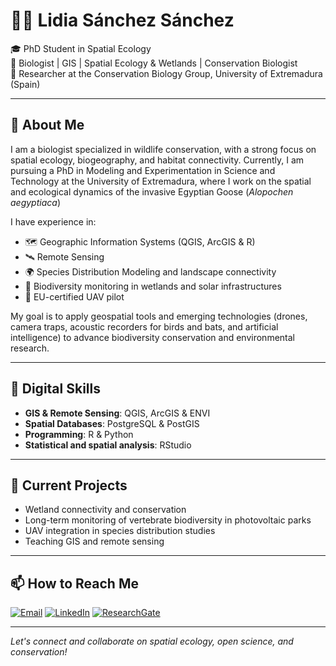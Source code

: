 # 👩‍🔬 Lidia Sánchez Sánchez

🎓 PhD Student in Spatial Ecology  
🧬 Biologist | GIS | Spatial Ecology & Wetlands | Conservation Biologist  
📍  Researcher at the Conservation Biology Group, University of Extremadura (Spain)

---

## 🧭 About Me

I am a biologist specialized in wildlife conservation, with a strong focus on spatial ecology, biogeography, and habitat connectivity. Currently, I am pursuing a PhD in Modeling and Experimentation in Science and Technology at the University of Extremadura, where I work on the spatial and ecological dynamics of the invasive Egyptian Goose (*Alopochen aegyptiaca*)

I have experience in:

- 🗺️ Geographic Information Systems (QGIS, ArcGIS & R)
- 🛰️ Remote Sensing
- 🌍 Species Distribution Modeling and landscape connectivity
- 🦇 Biodiversity monitoring in wetlands and solar infrastructures
- 🤖 EU-certified UAV pilot

My goal is to apply geospatial tools and emerging technologies (drones, camera traps, acoustic recorders for birds and bats, and artificial intelligence) to advance biodiversity conservation and environmental research.

---

## 🧰 Digital Skills

- **GIS & Remote Sensing**: QGIS, ArcGIS & ENVI  
- **Spatial Databases**: PostgreSQL & PostGIS  
- **Programming**: R & Python
- **Statistical and spatial analysis**: RStudio

---

## 🌱 Current Projects

- Wetland connectivity and conservation 
- Long-term monitoring of vertebrate biodiversity in photovoltaic parks  
- UAV integration in species distribution studies  
- Teaching GIS and remote sensing

---

## 📫 How to Reach Me

[![Email](https://img.shields.io/badge/Email-%23F0AC0F?style=for-the-badge&color=%23F0AC0F)](mailto:lidiasanchez@unex.es)
[![LinkedIn](https://img.shields.io/badge/LinkedIn-%232982E6?style=for-the-badge&color=%232982E6)](https://www.linkedin.com/in/lidiasanchez-sanchez)
[![ResearchGate](https://img.shields.io/badge/ResearchGate-%2312C9A1?style=for-the-badge&color=%2312C9A1)](https://www.researchgate.net/profile/Lidia-Sanchez-Sanchez-2)

---

*Let's connect and collaborate on spatial ecology, open science, and conservation!*
